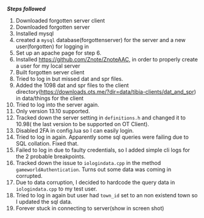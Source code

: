 ***Steps followed***

1. Downloaded forgotten server client
2. Downloaded forgotten server
3. Installed mysql
4. created a `mysql` database(forgottenserver) for the server and a new user(forgotten) for logging in
5. Set up an apache page for step 6.
6. Installed https://github.com/Znote/ZnoteAAC, in order to properly create a user for my local server
7. Built forgotten server client
8. Tried to log in but missed dat and spr files.
9. Added the 1098 dat and spr files to the client directory(https://downloads.ots.me/?dir=data/tibia-clients/dat_and_spr) in data/things for the client
10. Tried to log into the server again.
11. Only version 13.10 supported.
12. Tracked down the server setting in `definitions.h` and changed it to 10.98( the last version to be supported on OT Client).
13. Disabled 2FA in config.lua so I can easily login.
14. Tried to log in again. Apparently some sql queries were failing due to SQL collation. Fixed that.
15. Failed to log in due to faulty credentials, so I added simple cli logs for the 2 probable breakpoints.
16. Tracked down the issue to `iologindata.cpp` in the method `gameworldAuthentication`. Turns out some data was coming in corrupted.
17. Due to data corruption, I decided to hardcode the query data in `iologindata.cpp` to my test user.
18. Tried to log in again but user had `town_id` set to an non existend town so I updated the sql data.
19. Forever stuck in connecting to server(show in screen shot)


